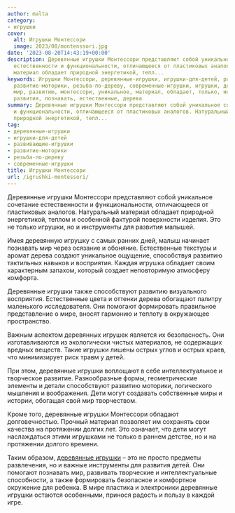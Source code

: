 ```yaml
---
author: malta
category:
- игрушки
cover:
  alt: Игрушки Монтессори
  image: 2023/08/montenssori.jpg
date: '2023-08-20T14:43:19+00:00'
description: Деревянные игрушки Монтессори представляют собой уникальное сочетание
  естественности и функциональности, отличающееся от пластиковых аналогов. Натуральный
  материал обладает природной энергетикой, тепл...
keywords: Игрушки Монтессори, деревянные-игрушки, игрушки-для-детей, развивающие-игрушки,
  развитие-моторики, резьба-по-дереву, современные-игрушки, игрушки, деревянные, это,
  мир, развитию, монтессори, уникальное, материал, обладает, только, инструменты,
  развития, познавать, естественные, дерева
summary: Деревянные игрушки Монтессори представляют собой уникальное сочетание естественности
  и функциональности, отличающееся от пластиковых аналогов. Натуральный материал обладает
  природной энергетикой, тепл...
tag:
- деревянные-игрушки
- игрушки-для-детей
- развивающие-игрушки
- развитие-моторики
- резьба-по-дереву
- современные-игрушки
title: Игрушки Монтессори
url: /igrushki-montessori/
---
```


Деревянные игрушки Монтессори представляют собой уникальное сочетание естественности и функциональности, отличающееся от пластиковых аналогов. Натуральный материал обладает природной энергетикой, теплом и особенной фактурой поверхности изделия. Это не только игрушки, но и инструменты для развития малышей.

Имея деревянную игрушку с самых ранних дней, малыш начинает познавать мир через осязание и обоняние. Естественные текстуры и аромат дерева создают уникальное ощущение, способствуя развитию тактильных навыков и восприятия. Каждая игрушка обладает своим характерным запахом, который создает неповторимую атмосферу комфорта.

Деревянные игрушки также способствуют развитию визуального восприятия. Естественные цвета и оттенки дерева обогащают палитру маленького исследователя. Они помогают формировать правильное представление о мире, вносят гармонию и теплоту в окружающее пространство.

Важным аспектом деревянных игрушек является их безопасность. Они изготавливаются из экологически чистых материалов, не содержащих вредных веществ. Такие игрушки лишены острых углов и острых краев, что минимизирует риск травм у детей.

При этом, деревянные игрушки воплощают в себе интеллектуальное и творческое развитие. Разнообразные формы, геометрические элементы и детали способствуют развитию моторики, логического мышления и воображения. Дети могут создавать собственные миры и истории, обогащая свой мир творчеством.

Кроме того, деревянные игрушки Монтессори обладают долговечностью. Прочный материал позволяет им сохранять свои качества на протяжении долгих лет. Это означает, что дети могут наслаждаться этими игрушками не только в раннем детстве, но и на протяжении долгого времени.

Таким образом, [деревянные игрушки](https://alatoys.info/) – это не просто предметы развлечения, но и важные инструменты для развития детей. Они помогают познавать мир, развивать творческие и интеллектуальные способности, а также формировать безопасное и комфортное окружение для ребенка. В мире пластика и электроники деревянные игрушки остаются особенными, принося радость и пользу в каждой игре.